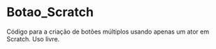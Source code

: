 # Botao_Scratch
Código para a criação de botões múltiplos usando apenas um ator em Scratch. Uso livre.
